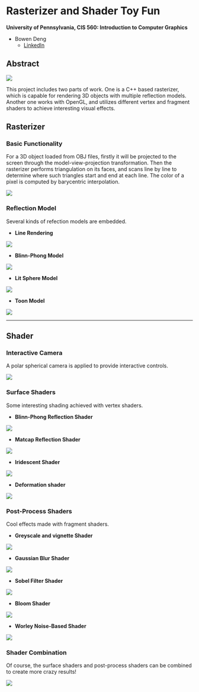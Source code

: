 Rasterizer and Shader Toy Fun
==================================

**University of Pennsylvania, CIS 560: Introduction to Computer Graphics**

* Bowen Deng
  * [LinkedIn](www.linkedin.com/in/bowen-deng-7dbw13)

## Abstract

![](img/shader/represent.jpeg)

This project includes two parts of work. One is a C++ based rasterizer, which is capable for rendering 3D objects with multiple reflection models. Another one works with OpenGL, and utilizes different vertex and fragment shaders to achieve interesting visual effects.

## Rasterizer

### Basic Functionality

For a 3D object loaded from OBJ files, firstly it will be projected to the screen through the model-view-projection transformation. Then the rasterizer performs triangulation on its faces, and scans line by line to determine where such triangles start and end at each line. The color of a pixel is computed by barycentric interpolation.

![](img/rasterizer/res.bmp)

### Reflection Model

Several kinds of refection models are embedded.

- **Line Rendering**

![](img/rasterizer/line2.bmp)

- **Blinn-Phong Model**

![](img/rasterizer/phong.bmp)

- **Lit Sphere Model**

![](img/rasterizer/sph.bmp)

- **Toon Model**

![](img/rasterizer/toon.bmp)

------------------------------------------------------------------------------------------

## Shader

### Interactive Camera

A polar spherical camera is applied to provide interactive controls.

![](img/shader/camera.gif)

### Surface Shaders

Some interesting shading achieved with vertex shaders.

- **Blinn-Phong Reflection Shader**

![](img/shader/phong.png)

- **Matcap Reflection Shader**

![](img/shader/matcap.png)

- **Iridescent Shader**

![](img/shader/color.png)

- **Deformation shader**

![](img/shader/deform.gif)

### Post-Process Shaders

Cool effects made with fragment shaders.

- **Greyscale and vignette Shader**

![](img/shader/grey.png)

- **Gaussian Blur Shader**

![](img/shader/gaussian.png)

- **Sobel Filter Shader**

![](img/shader/sobel.png)

- **Bloom Shader**

![](img/shader/bloom.png)

- **Worley Noise-Based Shader**

![](img/shader/worley.png)

### Shader Combination

Of course, the surface shaders and post-process shaders can be combined to create more crazy results!

![](img/shader/combine.gif)
